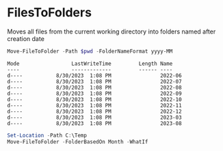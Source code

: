 # FilesToFolders


Moves all files from the current working directory into folders named after creation date

```powershell
Move-FileToFolder -Path $pwd -FolderNameFormat yyyy-MM
```

```Output
Mode                 LastWriteTime         Length Name
----                 -------------         ------ ----
d----           8/30/2023  1:08 PM                2022-06
d----           8/30/2023  1:08 PM                2022-07
d----           8/30/2023  1:08 PM                2022-08
d----           8/30/2023  1:08 PM                2022-09
d----           8/30/2023  1:08 PM                2022-10
d----           8/30/2023  1:08 PM                2022-11
d----           8/30/2023  1:08 PM                2022-12
d----           8/30/2023  1:08 PM                2023-03
d----           8/30/2023  1:08 PM                2023-08
```


```powershell
Set-Location -Path C:\Temp
Move-FileToFolder -FolderBasedOn Month -WhatIf
```